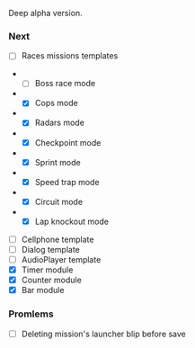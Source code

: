 Deep alpha version.

### Next
- [ ] Races missions templates
- - [ ] Boss race mode
- - [x] Cops mode
- - [x] Radars mode
- - [x] Checkpoint mode
- - [x] Sprint mode
- - [x] Speed trap mode
- - [x] Circuit mode
- - [x] Lap knockout mode
- [ ] Cellphone template
- [ ] Dialog template
- [ ] AudioPlayer template
- [x] Timer module
- [x] Counter module
- [x] Bar module

### Promlems
- [ ] Deleting mission's launcher blip before save
